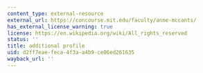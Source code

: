 ```yaml
---
content_type: external-resource
external_url: https://concourse.mit.edu/faculty/anne-mccants/
has_external_license_warning: true
license: https://en.wikipedia.org/wiki/All_rights_reserved
status: ''
title: additional profile
uid: d2ff7eae-feca-4f3a-a4b9-ce06ed261635
wayback_url: ''
---
```

